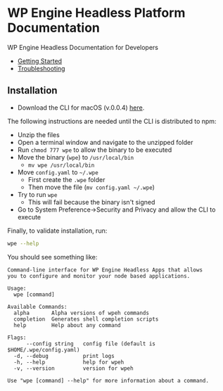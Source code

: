 # WP Engine Headless Platform Documentation

WP Engine Headless Documentation for Developers

- [Getting Started](./guides/getting-started/)
- [Troubleshooting](./guides/troubleshooting/)

## Installation

<!--
```bash
# TBD
npm i @wpengine/headless-cli
``` -->

- Download the CLI for macOS (v.0.0.4) [here](https://drive.google.com/file/d/11Hwbg4D_0_h1GZzOuX1P429eZGeN_2Ue/view).

The following instructions are needed until the CLI is distributed to npm:

- Unzip the files
- Open a terminal window and navigate to the unzipped folder
- Run `chmod 777 wpe` to allow the binary to be executed
- Move the binary (`wpe`) to `/usr/local/bin`
  - `mv wpe /usr/local/bin`
- Move `config.yaml` to `~/.wpe`
  - First create the `.wpe` folder
  - Then move the file (`mv config.yaml ~/.wpe`)
- Try to run `wpe`
  - This will fail because the binary isn't signed
- Go to System Preference->Security and Privacy and allow the CLI to execute

Finally, to validate installation, run:

```bash
wpe --help
```

You should see something like:

```
Command-line interface for WP Engine Headless Apps that allows
you to configure and monitor your node based applications.

Usage:
  wpe [command]

Available Commands:
  alpha       Alpha versions of wpeh commands
  completion  Generates shell completion scripts
  help        Help about any command

Flags:
      --config string   config file (default is $HOME/.wpe/config.yaml)
  -d, --debug           print logs
  -h, --help            help for wpeh
  -v, --version         version for wpeh

Use "wpe [command] --help" for more information about a command.
```
